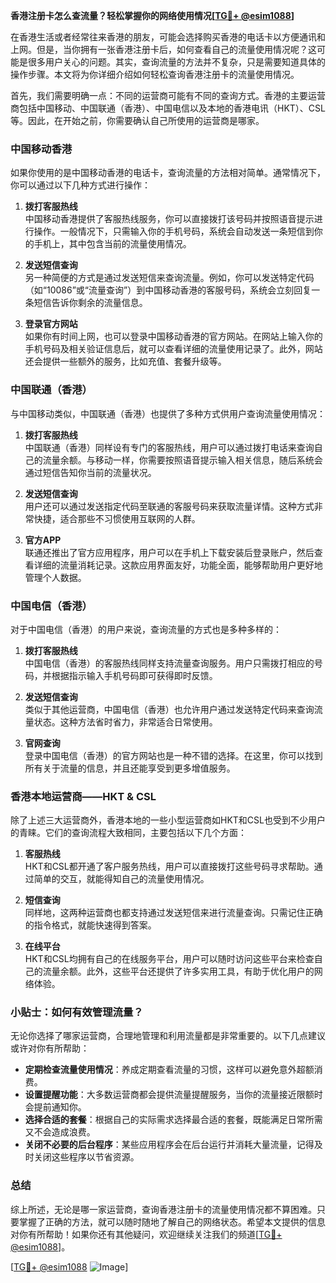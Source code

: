 **香港注册卡怎么查流量？轻松掌握你的网络使用情况[[TG💪+ @esim1088](https://t.me/s/esim1088)]**

在香港生活或者经常往来香港的朋友，可能会选择购买香港的电话卡以方便通讯和上网。但是，当你拥有一张香港注册卡后，如何查看自己的流量使用情况呢？这可能是很多用户关心的问题。其实，查询流量的方法并不复杂，只是需要知道具体的操作步骤。本文将为你详细介绍如何轻松查询香港注册卡的流量使用情况。

首先，我们需要明确一点：不同的运营商可能有不同的查询方式。香港的主要运营商包括中国移动、中国联通（香港）、中国电信以及本地的香港电讯（HKT）、CSL等。因此，在开始之前，你需要确认自己所使用的运营商是哪家。

### **中国移动香港**

如果你使用的是中国移动香港的电话卡，查询流量的方法相对简单。通常情况下，你可以通过以下几种方式进行操作：

1. **拨打客服热线**  
   中国移动香港提供了客服热线服务，你可以直接拨打该号码并按照语音提示进行操作。一般情况下，只需输入你的手机号码，系统会自动发送一条短信到你的手机上，其中包含当前的流量使用情况。

2. **发送短信查询**  
   另一种简便的方式是通过发送短信来查询流量。例如，你可以发送特定代码（如“10086”或“流量查询”）到中国移动香港的客服号码，系统会立刻回复一条短信告诉你剩余的流量信息。

3. **登录官方网站**  
   如果你有时间上网，也可以登录中国移动香港的官方网站。在网站上输入你的手机号码及相关验证信息后，就可以查看详细的流量使用记录了。此外，网站还会提供一些额外的服务，比如充值、套餐升级等。

### **中国联通（香港）**

与中国移动类似，中国联通（香港）也提供了多种方式供用户查询流量使用情况：

1. **拨打客服热线**  
   中国联通（香港）同样设有专门的客服热线，用户可以通过拨打电话来查询自己的流量余额。与移动一样，你需要按照语音提示输入相关信息，随后系统会通过短信告知你当前的流量状况。

2. **发送短信查询**  
   用户还可以通过发送指定代码至联通的客服号码来获取流量详情。这种方式非常快捷，适合那些不习惯使用互联网的人群。

3. **官方APP**  
   联通还推出了官方应用程序，用户可以在手机上下载安装后登录账户，然后查看详细的流量消耗记录。这款应用界面友好，功能全面，能够帮助用户更好地管理个人数据。

### **中国电信（香港）**

对于中国电信（香港）的用户来说，查询流量的方式也是多种多样的：

1. **拨打客服热线**  
   中国电信（香港）的客服热线同样支持流量查询服务。用户只需拨打相应的号码，并根据指示输入手机号码即可获得即时反馈。

2. **发送短信查询**  
   类似于其他运营商，中国电信（香港）也允许用户通过发送特定代码来查询流量状态。这种方法省时省力，非常适合日常使用。

3. **官网查询**  
   登录中国电信（香港）的官方网站也是一种不错的选择。在这里，你可以找到所有关于流量的信息，并且还能享受到更多增值服务。

### **香港本地运营商——HKT & CSL**

除了上述三大运营商外，香港本地的一些小型运营商如HKT和CSL也受到不少用户的青睐。它们的查询流程大致相同，主要包括以下几个方面：

1. **客服热线**  
   HKT和CSL都开通了客户服务热线，用户可以直接拨打这些号码寻求帮助。通过简单的交互，就能得知自己的流量使用情况。

2. **短信查询**  
   同样地，这两种运营商也都支持通过发送短信来进行流量查询。只需记住正确的指令格式，就能快速得到答案。

3. **在线平台**  
   HKT和CSL均拥有自己的在线服务平台，用户可以随时访问这些平台来检查自己的流量余额。此外，这些平台还提供了许多实用工具，有助于优化用户的网络体验。

### **小贴士：如何有效管理流量？**

无论你选择了哪家运营商，合理地管理和利用流量都是非常重要的。以下几点建议或许对你有所帮助：

- **定期检查流量使用情况**：养成定期查看流量的习惯，这样可以避免意外超额消费。
- **设置提醒功能**：大多数运营商都会提供流量提醒服务，当你的流量接近限额时会提前通知你。
- **选择合适的套餐**：根据自己的实际需求选择最合适的套餐，既能满足日常所需又不会造成浪费。
- **关闭不必要的后台程序**：某些应用程序会在后台运行并消耗大量流量，记得及时关闭这些程序以节省资源。

### **总结**

综上所述，无论是哪一家运营商，查询香港注册卡的流量使用情况都不算困难。只要掌握了正确的方法，就可以随时随地了解自己的网络状态。希望本文提供的信息对你有所帮助！如果你还有其他疑问，欢迎继续关注我们的频道[[TG💪+ @esim1088](https://t.me/s/esim1088)]。

[[TG💪+ @esim1088](https://t.me/s/esim1088) ![Image](https://i.postimg.cc/4NQfJmqS/Snipaste-2025-05-13-00-14-12.png)]
